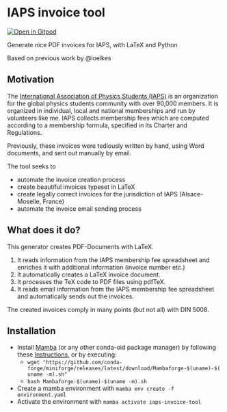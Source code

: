 # IAPS invoice tool
[![Open in Gitpod](https://gitpod.io/button/open-in-gitpod.svg)](https://gitpod.io/#https://github.com/mu-gaimann/iaps-invoice-tool/)

Generate nice PDF invoices for IAPS, with LaTeX and Python

Based on previous work by @loelkes

## Motivation
The [International Association of Physics Students (IAPS)](https://www.iaps.info/) is an organization for the global physics students community with over 90,000 members. 
It is organized in individual, local and national memberships and run by volunteers like me.
IAPS collects membership fees which are computed according to a membership formula, specified in its Charter and Regulations.

Previously, these invoices were tediously written by hand, using Word documents, and sent out manually by email.

The tool seeks to 
- automate the invoice creation process 
- create beautiful invoices typeset in LaTeX
- create legally correct invoices for the jurisdiction of IAPS (Alsace-Moselle, France)
- automate the invoice email sending process


## What does it do?
This generator creates PDF-Documents with LaTeX.

1) It reads information from the IAPS membership fee spreadsheet and enriches it with additional information (invoice number etc.)
2) It automatically creates a LaTeX invoice document.
3) It processes the TeX code to PDF files using pdfTeX.
4) It reads email information from the IAPS membership fee spreadsheet and automatically sends out the invoices.

The created invoices comply in many points (but not all) with DIN 5008.

## Installation
- Install [Mamba](https://github.com/mamba-org/mamba) (or any other conda-oid package manager) by following these [Instructions](https://github.com/conda-forge/miniforge#install), or by executing:
  - `wget "https://github.com/conda-forge/miniforge/releases/latest/download/Mambaforge-$(uname)-$(uname -m).sh"`
  - `bash Mambaforge-$(uname)-$(uname -m).sh`
- Create a mamba environment with `mamba env create -f environment.yaml`
- Activate the environment with `mamba activate iaps-invoice-tool`

